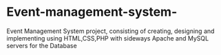 # Event-management-system-
Event Management System project, consisting of creating, designing and implementing using HTML,CSS,PHP with sideways Apache and MySQL servers for the Database
